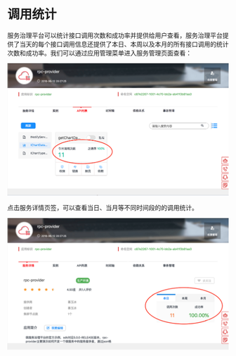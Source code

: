 # 调用统计
服务治理平台可以统计接口调用次数和成功率并提供给用户查看，服务治理平台提供了当天的每个接口调用信息还提供了本日、本周以及本月的所有接口调用的统计次数和成功率。我们可以通过应用管理菜单进入服务管理页面查看：

![](images/call_count_all.png)

点击服务详情页签，可以查看当日、当月等不同时间段的的调用统计。

![](images/call_count_one.png)